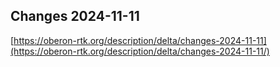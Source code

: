 ## Changes 2024-11-11

[https://oberon-rtk.org/description/delta/changes-2024-11-11](https://oberon-rtk.org/description/delta/changes-2024-11-11/)
